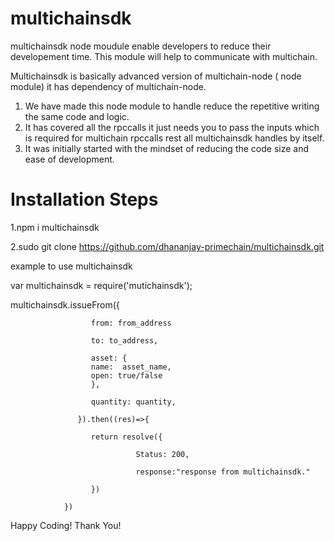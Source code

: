 # multichainsdk

multichainsdk node moudule enable developers to reduce their developement time. 
This module will help to communicate with multichain.

Multichainsdk is basically advanced version of multichain-node ( node module) it has dependency of multichain-node. 

1. We have made this node module to handle reduce the repetitive writing the same code and logic.
2. It has covered all the rpccalls it just needs you to pass the inputs which is required for multichain rpccalls rest all multichainsdk handles by itself.
3. It was initially started with the mindset of reducing the code size and ease of development.


# Installation Steps

1.npm i multichainsdk

2.sudo git clone https://github.com/dhananjay-primechain/multichainsdk.git

example to use multichainsdk

var multichainsdk = require('mutichainsdk');


multichainsdk.issueFrom({

                      from: from_address

                      to: to_address,

                      asset: {
                      name:  asset_name,
                      open: true/false
                      },

                      quantity: quantity,

                   }).then((res)=>{

                      return resolve({

                                Status: 200,

                                response:"response from multichainsdk."

                      })

                })
        
 Happy Coding! 
 Thank You!
